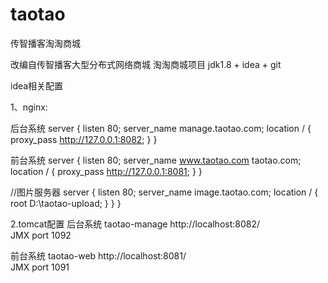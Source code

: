# taotao
传智播客淘淘商城

改编自传智播客大型分布式网络商城 淘淘商城项目  jdk1.8 + idea + git

idea相关配置

1、nginx:

后台系统
server {
        listen       80;
        server_name  manage.taotao.com;
        location / {
    	    proxy_pass http://127.0.0.1:8082;
        }
    } 

前台系统
 server {
        listen       80;
        server_name  www.taotao.com taotao.com;
        location / {
	    proxy_pass http://127.0.0.1:8081;
        }
    }

//图片服务器
    server {
        listen       80;
        server_name  image.taotao.com;
        location / {
	    root  D:\\taotao-upload;
        }
    }
}

2.tomcat配置
后台系统 taotao-manage
http://localhost:8082/  
JMX port  1092

前台系统 taotao-web
http://localhost:8081/  
JMX port  1091










